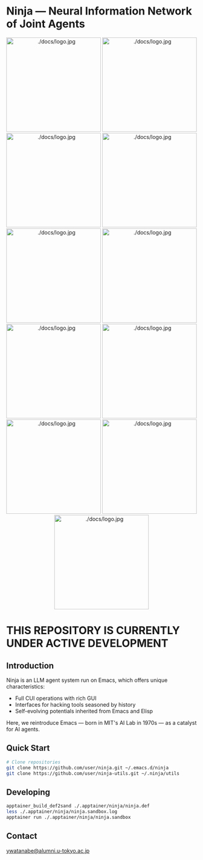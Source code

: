 <!-- ---
!-- title: ./Semacs/README.md
!-- author: ywatanabe
!-- date: 2024-12-08 03:12:12
!-- --- -->

# Ninja — Neural Information Network of Joint Agents
<p align="center">
  <img src="./docs/logo.jpg" width="250px" alt="./docs/logo.jpg">
  <img src="./docs/logos/log_01.jpg" width="250px" alt="./docs/logo.jpg">
  <img src="./docs/logos/log_02.jpg" width="250px" alt="./docs/logo.jpg">
  <img src="./docs/logos/log_03.jpg" width="250px" alt="./docs/logo.jpg">
  <img src="./docs/logos/log_04.jpg" width="250px" alt="./docs/logo.jpg">
  <img src="./docs/logos/log_05.jpg" width="250px" alt="./docs/logo.jpg">
  <img src="./docs/logos/log_06.jpg" width="250px" alt="./docs/logo.jpg">
  <img src="./docs/logos/log_07.jpg" width="250px" alt="./docs/logo.jpg">
  <img src="./docs/logos/log_08.jpg" width="250px" alt="./docs/logo.jpg">
  <img src="./docs/logos/log_09.jpg" width="250px" alt="./docs/logo.jpg">  
  <img src="./docs/logos/log_10.jpg" width="250px" alt="./docs/logo.jpg">    
</p>


THIS REPOSITORY IS CURRENTLY UNDER ACTIVE DEVELOPMENT
=====================================================

## Introduction
Ninja is an LLM agent system run on Emacs, which offers unique characteristics:
- Full CUI operations with rich GUI
- Interfaces for hacking tools seasoned by history
- Self-evolving potentials inherited from Emacs and Elisp

Here, we reintroduce Emacs — born in MIT's AI Lab in 1970s — as a catalyst for AI agents.

## Quick Start
```bash
# Clone repositories
git clone https://github.com/user/ninja.git ~/.emacs.d/ninja
git clone https://github.com/user/ninja-utils.git ~/.ninja/utils
```

## Developing
``` bash
apptainer_build_def2sand ./.apptainer/ninja/ninja.def
less ./.apptainer/ninja/ninja.sandbox.log
apptainer run ./.apptainer/ninja/ninja.sandbox
```

## Contact
ywatanabe@alumni.u-tokyo.ac.jp
